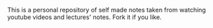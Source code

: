 This is a personal repository of self made notes taken from watching youtube videos and lectures' notes.
Fork it if you like.